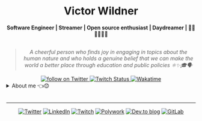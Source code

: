 <h1 align="center"> Victor Wildner </h1>
    
<div align="center">
<b>Software Engineer | Streamer | Open source enthusiast | Daydreamer | 🐍🦀🐧🏳️‍🏴🚩</b>
<br>
<br>

<blockquote>
    <p><i>
        A cheerful person who finds joy in engaging in topics about the human nature and who holds a genuine belief that we can make the world a better place through education and public policies ⚛✨🎓🗣️
    </i></p>
</blockquote>
</div>

<div align="center">
    <a href="https://twitter.com/intent/follow?screen_name=vcwild">
        <img src="https://img.shields.io/twitter/follow/vcwild?style=social&logo=twitter"
            alt="follow on Twitter">
    </a>
    <a href="https://www.twitch.tv/vcwild">
        <img src="https://img.shields.io/twitch/status/vcwild?style=social"
             alt="Twitch Status">
    </a>
    <a href="https://wakatime.com/@vcwild">
        <img src="https://wakatime.com/badge/user/70b4fcb6-ef30-442e-a3ba-7f6b57d6f7e4.svg?style=social"
             alt="Wakatime">
    </a>
</div>

<details closed>
<summary>About me 👈😊</summary>

---


<div align="right" style="margin:auto">
     <a href="https://github.com/vcwild">
        <img height="170em"
             src="https://github-readme-stats.vercel.app/api/top-langs/?username=vcwild&hide=html,jupyter%20notebook&langs_count=6&hide_border=true&layout=compact&show_icons=true&line_height=24&theme=transparent&title_color=4a86d1&custom_title=My%20favorite%20languages"
             alt="Most used languages"
             align="right">
    </a>
</div>


Hey there!! I am Victor, aka [**@vcwild**](https://twitter.com/vcwild) :wave:😊

I am pretty much a life long learner. I enjoy the idea of **Learning in Public** where I can share my thoughts and knowledge with other people through live coding, blogging, discussions, threading, and open source contributions.

I have experience with Dev-Ops, Data Science, Data Engineering, Systems Development, and Back-end web programming. My main knowledge in technologies are **Python**, **C/C++**, **Rust**, **Docker**, **Openshift**, **Kubernetes**. I am also comfortable using **Typescript**, **React**, **Elixir**, **Scala**, and **Java**.

<div>
    <div align="right" style="margin:auto">
        <a href="https://wakatime.com/@vcwild">
            <img width="300em" src="https://github-readme-stats.vercel.app/api/wakatime?username=vcwild&theme=transparent&hide_border=true&hide=markdown,html&hide_title=true&line_height=50&langs_count=4&layout=default"
                 alt="Wakatime stats" align="right" />
        </a>
    </div>

My main abilities include designing pretty library APIs, applying software testing methodologies, API modeling following software design principles, and refactoring clunky code into nice abstractions. 

I am currently working as a _Quality Engineer_ for the [Red Hat Insights](https://www.redhat.com/en/technologies/management/insights) program. 

</div>
</details>

<br/>

---

<div align="center">

[![Twitter](https://img.shields.io/badge/Twitter-%231DA1F2.svg?style=for-the-badge&logo=Twitter&logoColor=white)](https://twitter.com/vcwild)
[![LinkedIn](https://img.shields.io/badge/linkedin-%230077B5.svg?style=for-the-badge&logo=linkedin&logoColor=white)](https://www.linkedin.com/in/vcwild/)
[![Twitch](https://img.shields.io/badge/Twitch-%239146FF.svg?style=for-the-badge&logo=Twitch&logoColor=white)](https://www.twitch.tv/vcwild)
[![Polywork](https://img.shields.io/badge/Polywork-543DE0?style=for-the-badge&logo=polywork&logoColor=black)](https://www.polywork.com/vcwild)
[![Dev.to blog](https://img.shields.io/badge/dev.to-0A0A0A?style=for-the-badge&logo=dev.to&logoColor=white)](https://dev.to/vcwild)
[![GitLab](https://img.shields.io/badge/gitlab-%23181717.svg?style=for-the-badge&logo=gitlab&logoColor=white)](https://gitlab.com/vcwild)

</div>
